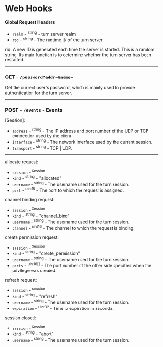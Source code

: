 # Web Hooks

#### Global Request Headers

-   `realm` - <sup>string</sup> - turn server realm
-   `rid` - <sup>string</sup> - The runtime ID of the turn server

rid: A new ID is generated each time the server is started. This is a random string. Its main function is to determine whether the turn server has been restarted.

---

### GET - `/password?addr=&name=`

Get the current user's password, which is mainly used to provide authentication for the turn server.

---

### POST - `/events` - Events

[Session]:

-   `address` - <sup>string</sup> - The IP address and port number of the UDP or TCP connection used by the client.
-   `interface` - <sup>string</sup> - The network interface used by the current session.
-   `transport` - <sup>string</sup> - TCP | UDP.

---

allocate request:

-   `session` - <sup>Session</sup>
-   `kind` - <sup>string</sup> - "allocated"
-   `username` - <sup>string</sup> - The username used for the turn session.
-   `port` - <sup>uint16</sup> - The port to which the request is assigned.

channel binding request:

-   `session` - <sup>Session</sup>
-   `kind` - <sup>string</sup> - "channel_bind"
-   `username` - <sup>string</sup> - The username used for the turn session.
-   `channel` - <sup>uint16</sup> - The channel to which the request is binding.

create permission request:

-   `session` - <sup>Session</sup>
-   `kind` - <sup>string</sup> - "create_permission"
-   `username` - <sup>string</sup> - The username used for the turn session.
-   `ports` - <sup>uint16[]</sup> - The port number of the other side specified when the privilege was created.

refresh request:

-   `session` - <sup>Session</sup>
-   `kind` - <sup>string</sup> - "refresh"
-   `username` - <sup>string</sup> - The username used for the turn session.
-   `expiration` - <sup>uint32</sup> - Time to expiration in seconds.

session closed:

-   `session` - <sup>Session</sup>
-   `kind` - <sup>string</sup> - "abort"
-   `username` - <sup>string</sup> - The username used for the turn session.

